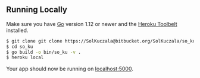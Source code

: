 ## Running Locally

Make sure you have [Go](http://golang.org/doc/install) version 1.12 or newer and the [Heroku Toolbelt](https://toolbelt.heroku.com/) installed.

```sh
$ git clone git clone https://SolKuczala@bitbucket.org/SolKuczala/so_ku.git
$ cd so_ku
$ go build -o bin/so_ku -v .
$ heroku local
```

Your app should now be running on [localhost:5000](http://localhost:5000/).

